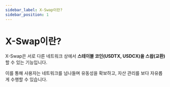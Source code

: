 ```yaml
---
sidebar_label: X-Swap이란?
sidebar_position: 1
---
```


# X-Swap이란?

X-Swap은 서로 다른 네트워크 상에서 **스테이블 코인(USDTX, USDCX)을 스왑(교환)** 할 수 있는 기능입니다.

이를 통해 사용자는 네트워크를 넘나들며 유동성을 확보하고, 자산 관리를 보다 자유롭게 수행할 수 있습니다.